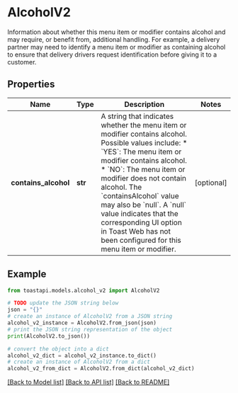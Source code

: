 # AlcoholV2

Information about whether this menu item or modifier contains alcohol and may require,  or benefit from, additional handling. For example, a delivery partner may need  to identify a menu item or modifier as containing alcohol to ensure that delivery drivers request identification before giving it to a customer. 

## Properties

Name | Type | Description | Notes
------------ | ------------- | ------------- | -------------
**contains_alcohol** | **str** | A string that indicates whether the menu item or modifier contains alcohol. Possible values  include:  * &#x60;YES&#x60;: The menu item or modifier contains alcohol. * &#x60;NO&#x60;: The menu item or modifier does not contain alcohol.       The &#x60;containsAlcohol&#x60; value may also be &#x60;null&#x60;. A &#x60;null&#x60; value indicates that the corresponding UI option in Toast Web has not been configured for this menu item or modifier.  | [optional] 

## Example

```python
from toastapi.models.alcohol_v2 import AlcoholV2

# TODO update the JSON string below
json = "{}"
# create an instance of AlcoholV2 from a JSON string
alcohol_v2_instance = AlcoholV2.from_json(json)
# print the JSON string representation of the object
print(AlcoholV2.to_json())

# convert the object into a dict
alcohol_v2_dict = alcohol_v2_instance.to_dict()
# create an instance of AlcoholV2 from a dict
alcohol_v2_from_dict = AlcoholV2.from_dict(alcohol_v2_dict)
```
[[Back to Model list]](../README.md#documentation-for-models) [[Back to API list]](../README.md#documentation-for-api-endpoints) [[Back to README]](../README.md)


